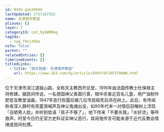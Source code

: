 ```yaml
---
id: 0345-gnk3dh6d
lastUpdated: 1757167352
name: 天津西开教堂
aliases: []
layer: 2
categoryId: cat_9yUWRRAg
tagIds:
  - tag_f6njtKDa
nsfw: false
parent: ""
relatedEntries: []
timelineEvents: []
titledLinks:
  - title: "相关链接: 天津西开教堂"
    url: https://www.163.com/dy/article/EHVFC9F105370KWW.html
---
```


位于天津市滨江道独山路，全称天主教西开总堂，1916年由法国传教士杜保禄主持修建。据民间传说，一名德国神父表面行善，暗中杀害近百名儿童，用尸油制作肥皂及教堂油画，1947年恶行败露后被几位市民殴死后吊在树上。此后，有传闻称夜深人静时有孩童哭喊声及神父鬼魂出没，如90年代末一对情侣目睹树上浮现「丑陋男人脸」并听到低语「孩子不够了」，地下传来「不要杀我」「水好烫」等呼救声。时至今日仍无官方史料证实神父恶行，其闹鬼传言可能来源于近代反教会情绪或民间杜撰。